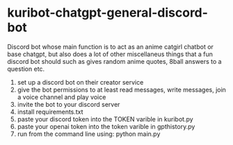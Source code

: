 # kuribot-chatgpt-general-discord-bot
Discord bot whose main function is to act as an anime catgirl chatbot or base chatgpt, but also does a lot of other miscellaneus things that a fun discord bot should such as gives random anime quotes, 8ball answers to a question etc.

1. set up a discord bot on their creator service
2. give the bot permissions to at least read messages, write messages, join a voice channel and play voice
3. invite the bot to your discord server
4. install requirements.txt
5. paste your discord token into the TOKEN varible in kuribot.py
6. paste your openai token into the token varible in gpthistory.py
7. run from the command line using: python main.py
